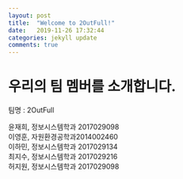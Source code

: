 ```yaml
---
layout: post
title:  "Welcome to 2OutFull!"
date:   2019-11-26 17:32:44
categories: jekyll update
comments: true
---
```


# 우리의 팀 멤버를 소개합니다.<br>

팀명 : 2OutFull<br>

윤재희, 	정보시스템학과  2017029098<br>
이영훈,  자원환경공학과2014002460<br>
이하민, 	정보시스템학과  2017029134<br>
최지수, 	정보시스템학과  2017029216<br>
허지원, 	정보시스템학과  2017029098<br>
